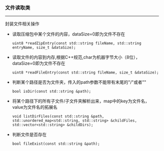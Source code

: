 ### 文件读取类
-----
封装文件相关操作

- 读取压缩包中某个文件的内容，dataSize=0即为文件不存在
    ```
    uint8 *readZipEntry(const std::string fileName, std::string entryName, size_t &dataSize);
    ```
- 读取文件的内容到内存,根据C++规范,char为机器字节大小（8位），dataSize=0即为文件不存在
    ```
    uint8 *readFileEntry(const std::string fileName, size_t &dataSize);
    ```

- 判断某个路径是否为文件夹，传入的path参数不能带有末尾的"/"或者"\"
  ```
  bool isDir(const std::string &path);
  ```
- 将某个路径下的所有子文件/子文件夹解析出来，map中的key为文件名，value为文件名的拓展名
  ```
  void listDirFiles(const std::string &path, std::unordered_map<std::string, std::string> &childFiles, std::vector<std::string> &childDirs);
  ```

- 判断文件是否存在
  ```
  bool fileExist(const std::string &path);
  ```